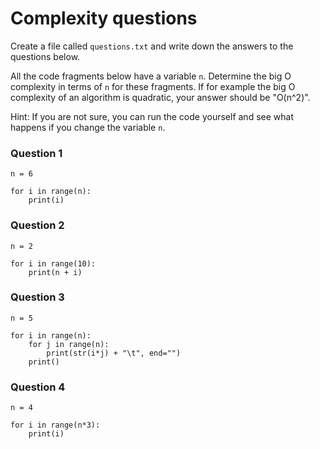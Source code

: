 # Complexity questions

Create a file called `questions.txt` and write down the answers to the questions below.

All the code fragments below have a variable `n`. Determine the big O complexity in terms of `n` for these fragments. If for example the big O complexity of an algorithm is quadratic, your answer should be "O(n^2)".

Hint: If you are not sure, you can run the code yourself and see what happens if you change the variable `n`.

### Question 1

    n = 6

    for i in range(n):
        print(i)

### Question 2

    n = 2

    for i in range(10):
        print(n + i)

### Question 3

    n = 5

    for i in range(n):
        for j in range(n):
            print(str(i*j) + "\t", end="")
        print()

### Question 4

    n = 4

    for i in range(n*3):
        print(i)
